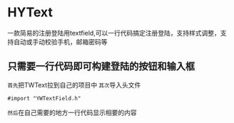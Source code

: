 # HYText
一款简易的注册登陆用textfield,可以一行代码搞定注册登陆，支持样式调整，支持自动或手动校验手机，邮箱密码等

只需要一行代码即可构建登陆的按钮和输入框
------------------------------------
`首先`把TWText拉到自己的项目中
`其次`导入头文件

``` Objict-C
#import "YWTextField.h"
```

`然后`在自己需要的地方一行代码显示相要的内容



